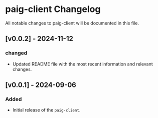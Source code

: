 # paig-client Changelog
All notable changes to paig-client will be documented in this file.

## [v0.0.2] - 2024-11-12
### changed
- Updated README file with the most recent information and relevant changes.

## [v0.0.1] - 2024-09-06
### Added
- Initial release of the `paig-client`.